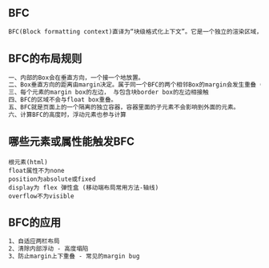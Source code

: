 ## BFC

```txt
BFC(Block formatting context)直译为“块级格式化上下文”。它是一个独立的渲染区域，只有Block-level box（块）参与， 它规定了内部的Block-level Box如何布局，并且与这个区域外部毫不相干。
```



## BFC的布局规则

```txt
一、内部的Box会在垂直方向，一个接一个地放置。
二、Box垂直方向的距离由margin决定。属于同一个BFC的两个相邻Box的margin会发生重叠（按照最大margin值设置）
三、每个元素的margin box的左边， 与包含块border box的左边相接触
四、BFC的区域不会与float box重叠。
五、BFC就是页面上的一个隔离的独立容器，容器里面的子元素不会影响到外面的元素。
六、计算BFC的高度时，浮动元素也参与计算
```



## 哪些元素或属性能触发BFC

```
根元素(html)
float属性不为none
position为absolute或fixed
display为 flex 弹性盒 (移动端布局常用方法-轴线)
overflow不为visible
```



## BFC的应用

```txt
1、自适应两栏布局
2、清除内部浮动 - 高度塌陷
3、防止margin上下重叠 - 常见的margin bug
```

